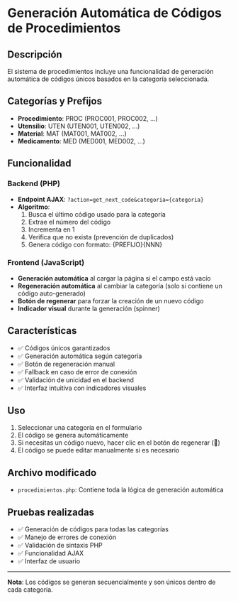 # Generación Automática de Códigos de Procedimientos

## Descripción
El sistema de procedimientos incluye una funcionalidad de generación automática de códigos únicos basados en la categoría seleccionada.

## Categorías y Prefijos
- **Procedimiento**: PROC (PROC001, PROC002, ...)
- **Utensilio**: UTEN (UTEN001, UTEN002, ...)
- **Material**: MAT (MAT001, MAT002, ...)
- **Medicamento**: MED (MED001, MED002, ...)

## Funcionalidad

### Backend (PHP)
- **Endpoint AJAX**: `?action=get_next_code&categoria={categoria}`
- **Algoritmo**: 
  1. Busca el último código usado para la categoría
  2. Extrae el número del código
  3. Incrementa en 1
  4. Verifica que no exista (prevención de duplicados)
  5. Genera código con formato: {PREFIJO}{NNN}

### Frontend (JavaScript)
- **Generación automática** al cargar la página si el campo está vacío
- **Regeneración automática** al cambiar la categoría (solo si contiene un código auto-generado)
- **Botón de regenerar** para forzar la creación de un nuevo código
- **Indicador visual** durante la generación (spinner)

## Características
- ✅ Códigos únicos garantizados
- ✅ Generación automática según categoría
- ✅ Botón de regeneración manual
- ✅ Fallback en caso de error de conexión
- ✅ Validación de unicidad en el backend
- ✅ Interfaz intuitiva con indicadores visuales

## Uso
1. Seleccionar una categoría en el formulario
2. El código se genera automáticamente
3. Si necesitas un código nuevo, hacer clic en el botón de regenerar (🔄)
4. El código se puede editar manualmente si es necesario

## Archivo modificado
- `procedimientos.php`: Contiene toda la lógica de generación automática

## Pruebas realizadas
- ✅ Generación de códigos para todas las categorías
- ✅ Manejo de errores de conexión
- ✅ Validación de sintaxis PHP
- ✅ Funcionalidad AJAX
- ✅ Interfaz de usuario

---
**Nota**: Los códigos se generan secuencialmente y son únicos dentro de cada categoría.
